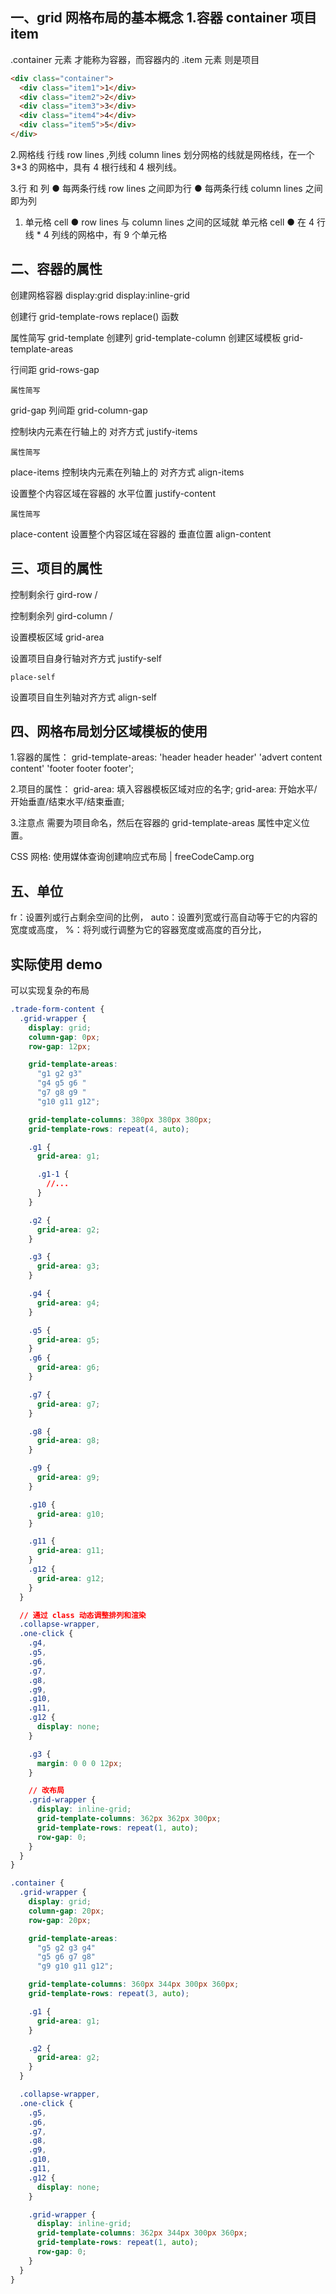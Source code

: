 ## 一、grid 网格布局的基本概念 1.容器 container 项目 item

.container 元素 才能称为容器，而容器内的 .item 元素 则是项目

```html
<div class="container">
  <div class="item1">1</div>
  <div class="item2">2</div>
  <div class="item3">3</div>
  <div class="item4">4</div>
  <div class="item5">5</div>
</div>
```

2.网格线 行线 row lines ,列线 column lines
划分网格的线就是网格线，在一个 3\*3 的网格中，具有 4 根行线和 4 根列线。

3.行 和 列
● 每两条行线 row lines 之间即为行
● 每两条行线 column lines 之间即为列

1. 单元格 cell
   ● row lines 与 column lines 之间的区域就 单元格 cell
   ● 在 4 行线 \* 4 列线的网格中，有 9 个单元格

## 二、容器的属性

创建网格容器 display:grid
display:inline-grid

创建行 grid-template-rows replace()
函数

属性简写
grid-template
创建列 grid-template-column
创建区域模板 grid-template-areas

行间距 grid-rows-gap

    属性简写

grid-gap
列间距 grid-column-gap

控制块内元素在行轴上的
对齐方式 justify-items

    属性简写

place-items
控制块内元素在列轴上的
对齐方式 align-items

设置整个内容区域在容器的
水平位置 justify-content

    属性简写

place-content
设置整个内容区域在容器的
垂直位置 align-content

## 三、项目的属性

控制剩余行 gird-row <start-line> / <end-line>

控制剩余列 gird-column <start-line> / <end-line>

设置模板区域 grid-area

设置项目自身行轴对齐方式 justify-self

    place-self

设置项目自生列轴对齐方式 align-self

## 四、网格布局划分区域模板的使用

1.容器的属性：
grid-template-areas:
'header header header'
'advert content content'
'footer footer footer';

2.项目的属性：
grid-area: 填入容器模板区域对应的名字;
grid-area: 开始水平/开始垂直/结束水平/结束垂直;

3.注意点
需要为项目命名，然后在容器的 grid-template-areas 属性中定义位置。

CSS 网格: 使用媒体查询创建响应式布局 | freeCodeCamp.org

## 五、单位

fr：设置列或行占剩余空间的比例，
auto：设置列宽或行高自动等于它的内容的宽度或高度，
%：将列或行调整为它的容器宽度或高度的百分比，

## 实际使用 demo

可以实现复杂的布局

```css
.trade-form-content {
  .grid-wrapper {
    display: grid;
    column-gap: 0px;
    row-gap: 12px;

    grid-template-areas:
      "g1 g2 g3"
      "g4 g5 g6 "
      "g7 g8 g9 "
      "g10 g11 g12";

    grid-template-columns: 380px 380px 380px;
    grid-template-rows: repeat(4, auto);

    .g1 {
      grid-area: g1;

      .g1-1 {
        //...
      }
    }

    .g2 {
      grid-area: g2;
    }

    .g3 {
      grid-area: g3;
    }

    .g4 {
      grid-area: g4;
    }

    .g5 {
      grid-area: g5;
    }
    .g6 {
      grid-area: g6;
    }

    .g7 {
      grid-area: g7;
    }

    .g8 {
      grid-area: g8;
    }

    .g9 {
      grid-area: g9;
    }

    .g10 {
      grid-area: g10;
    }

    .g11 {
      grid-area: g11;
    }
    .g12 {
      grid-area: g12;
    }
  }

  // 通过 class 动态调整排列和渲染
  .collapse-wrapper,
  .one-click {
    .g4,
    .g5,
    .g6,
    .g7,
    .g8,
    .g9,
    .g10,
    .g11,
    .g12 {
      display: none;
    }

    .g3 {
      margin: 0 0 0 12px;
    }

    // 改布局
    .grid-wrapper {
      display: inline-grid;
      grid-template-columns: 362px 362px 300px;
      grid-template-rows: repeat(1, auto);
      row-gap: 0;
    }
  }
}
```

```css
.container {
  .grid-wrapper {
    display: grid;
    column-gap: 20px;
    row-gap: 20px;

    grid-template-areas:
      "g5 g2 g3 g4"
      "g5 g6 g7 g8"
      "g9 g10 g11 g12";

    grid-template-columns: 360px 344px 300px 360px;
    grid-template-rows: repeat(3, auto);

    .g1 {
      grid-area: g1;
    }

    .g2 {
      grid-area: g2;
    }
  }

  .collapse-wrapper,
  .one-click {
    .g5,
    .g6,
    .g7,
    .g8,
    .g9,
    .g10,
    .g11,
    .g12 {
      display: none;
    }

    .grid-wrapper {
      display: inline-grid;
      grid-template-columns: 362px 344px 300px 360px;
      grid-template-rows: repeat(1, auto);
      row-gap: 0;
    }
  }
}
```
